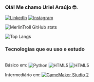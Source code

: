 ### Olá! Me chamo Uriel Araújo 🤓.
[![LinkedIn](https://img.shields.io/badge/LinkedIn-0077B5?style=for-the-badge&logo=linkedin&logoColor=white)](https://www.linkedin.com/in/uriel-ara%C3%BAjo-89b1602a7?utm_source=share&utm_campaign=share_via&utm_content=profile&utm_medium=android_app)
[![Instagram](https://img.shields.io/badge/Instagram-E4405F?style=for-the-badge&logo=instagram&logoColor=white)](https://www.instagram.com/uri_troll_br/)


![MerlinTroll GitHub stats](https://github-readme-stats.vercel.app/api?username=merlintroll&show_icons=true&theme=tokyonight)

![Top Langs](https://github-readme-stats.vercel.app/api/top-langs/?username=merlintroll&layout=compact)

### Tecnologias que eu uso e estudo
<div style="display: inline_block"><br/>
  Básico em:
  <img align="center" alt="Python" src="https://img.shields.io/badge/Python-3776AB?style=for-the-badge&logo=python&logoColor=white" />
  <img align="center" alt="HTML5" src="https://img.shields.io/badge/HTML-239120?style=for-the-badge&logo=html5&logoColor=white" />
  <img align="center" alt="HTML5" src="https://img.shields.io/badge/CSS-239120?&style=for-the-badge&logo=css3&logoColor=white" />
</div>

Intermediário em:
[![GameMaker Studio 2](https://img.shields.io/badge/GameMaker_Studio_2-000000.svg?style=for-the-badge&logo=data%3Aimage%2Fpng%3Bbase64%2CiVBORw0KGgoAAAANSUhEUgAAAA4AAAAOCAMAAAAolt3jAAAAZlBMVEX%2F%2F%2F%2F%2F%2F%2F%2F%2F%2F%2F%2F%2F%2F%2F%2F%2F%2F%2F%2F%2F%2F%2F%2F%2F%2F%2F%2F%2F%2F%2F%2F%2F%2F%2F%2F%2F%2F%2F%2F%2F%2F%2F%2F%2F%2F%2F%2F%2F%2F%2F%2F%2F%2F%2F%2F%2F%2F%2F%2F%2F%2F%2F%2F%2F%2F%2F%2F%2F%2F%2F%2F%2F%2F%2F%2F%2F%2F%2F%2F%2F%2F%2F%2F%2F%2F%2F%2F%2F%2F%2F%2F%2F%2F%2F%2F%2F%2F%2F%2F%2F%2F%2F%2F%2F%2F%2F%2F%2F%2F%2F%2F%2F%2F%2F%2F%2F%2F%2F%2F%2F%2F%2F%2F%2F%2F%2F%2F%2F%2F%2F%2F%2F%2F%2F%2BrG8stAAAAIXRSTlMABg0OFBkfcn1%2Bf4CBgoOFhoeIiouWmNDa5ebp8PX2%2B%2F6o6Vq%2BAAAAY0lEQVR42k2OWQ6AIAwFn%2BIOioobrnD%2FS4o0EeanmQxNAdErRFTWtsFq6%2BiiZozz0CSnTjYBwo0RkF8DWDLf51Ni9K%2FYdq0Fy3KAfzk97M7goK1F%2F4rGH9Kk1OlboQtEDIrmC%2BU3CVxTr%2FRMAAAAAElFTkSuQmCC)](https://www.yoyogames.com/gamemaker)
